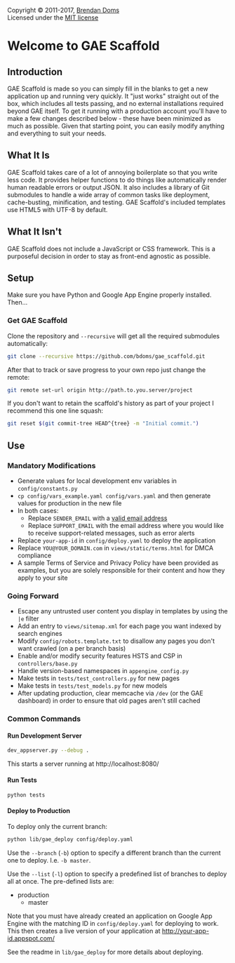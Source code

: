 Copyright &copy; 2011-2017, [Brendan Doms](http://www.bdoms.com/)  
Licensed under the [MIT license](http://www.opensource.org/licenses/MIT)


# Welcome to GAE Scaffold

## Introduction

GAE Scaffold is made so you can simply fill in the blanks to get a new application up and running very quickly.
It "just works" straight out of the box, which includes all tests passing, and no external installations required beyond GAE itself.
To get it running with a production account you'll have to make a few changes described below - these have been minimized as much as possible.
Given that starting point, you can easily modify anything and everything to suit your needs.

## What It Is

GAE Scaffold takes care of a lot of annoying boilerplate so that you write less code.
It provides helper functions to do things like automatically render human readable errors or output JSON.
It also includes a library of Git submodules to handle a wide array of common tasks like deployment, cache-busting, minification, and testing.
GAE Scaffold's included templates use HTML5 with UTF-8 by default.

## What It Isn't

GAE Scaffold does not include a JavaScript or CSS framework.
This is a purposeful decision in order to stay as front-end agnostic as possible.


## Setup

Make sure you have Python and Google App Engine properly installed. Then...

### Get GAE Scaffold

Clone the repository and `--recursive` will get all the required submodules automatically:

```bash
git clone --recursive https://github.com/bdoms/gae_scaffold.git
```

After that to track or save progress to your own repo just change the remote:

```bash
git remote set-url origin http://path.to.you.server/project
```

If you don't want to retain the scaffold's history as part of your project I recommend this one line squash:

```bash
git reset $(git commit-tree HEAD^{tree} -m "Initial commit.")
```

## Use

### Mandatory Modifications

 * Generate values for local development env variables in `config/constants.py`
 * `cp config/vars_example.yaml config/vars.yaml` and then generate values for production in the new file
 * In both cases:
   * Replace `SENDER_EMAIL` with a [valid email address](https://developers.google.com/appengine/docs/python/mail/sendingmail)
   * Replace `SUPPORT_EMAIL` with the email address where you would like to receive support-related messages, such as error alerts
 * Replace `your-app-id` in `config/deploy.yaml` to deploy the application
 * Replace `YOU@YOUR_DOMAIN.com` in `views/static/terms.html` for DMCA compliance
 * A sample Terms of Service and Privacy Policy have been provided as examples, but you are solely responsible for their content and how they apply to your site


### Going Forward

 * Escape any untrusted user content you display in templates by using the `|e` filter
 * Add an entry to `views/sitemap.xml` for each page you want indexed by search engines
 * Modify `config/robots.template.txt` to disallow any pages you don't want crawled (on a per branch basis)
 * Enable and/or modify security features HSTS and CSP in `controllers/base.py`
 * Handle version-based namespaces in `appengine_config.py`
 * Make tests in `tests/test_controllers.py` for new pages
 * Make tests in `tests/test_models.py` for new models
 * After updating production, clear memcache via `/dev` (or the GAE dashboard) in order to ensure that old pages aren't still cached


### Common Commands

#### Run Development Server

```bash
dev_appserver.py --debug .
```

This starts a server running at http://localhost:8080/

#### Run Tests

```bash
python tests
```

#### Deploy to Production

To deploy only the current branch:

```bash
python lib/gae_deploy config/deploy.yaml
```

Use the `--branch` (`-b`) option to specify a different branch than the current one to deploy. I.e. `-b master`.

Use the `--list` (`-l`) option to specify a predefined list of branches to deploy all at once. The pre-defined lists are:

 * production
   * master

Note that you must have already created an application on Google App Engine with the matching ID in `config/deploy.yaml` for deploying to work.
This then creates a live version of your application at http://your-app-id.appspot.com/

See the readme in `lib/gae_deploy` for more details about deploying.
